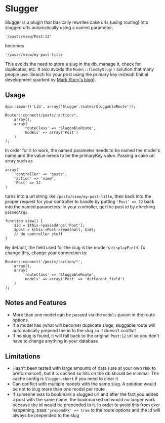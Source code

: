 # Slugger

Slugger is a plugin that basically rewrites cake urls (using routing) into 
slugged urls automatically using a named parameter.

    '/posts/view/Post:12'

becomes

    '/posts/view/my-post-title

This avoids the need to store a slug in the db, manage it, check for duplicates,
etc. It also avoids the `Model::findBySlug()` solution that many people use.
Search for your post using the primary key instead! (Initial development sparked
by [Mark Story's blog][1]).

## Usage

    App::import('Lib', array('Slugger.routes/SluggableRoute'));

    Router::connect(/posts/:action/*,
        array(),
        array(
            'routeClass' => 'SluggableRoute',
            'models' => array('Post')
        )
    );

In order for it to work, the named parameter needs to be named the model's name
and the value needs to be the primaryKey value. Passing a cake url array such as

    array(
        'controller' => 'posts',
        'action' => 'view',
        'Post' => 12
    )

turns into a url string like `/posts/view/my-post-title`, then back into the
proper request for your controller to handle by putting `'Post' => 12` back
into the named parameters. In your controller, get the post id by checking
`passedArgs`.

    function view() {
        $id = $this->passedArgs['Post'];
        $post = $this->Post->read(null, $id);
        // do controller stuff
    }

By default, the field used for the slug is the model's `displayField`. To change
this, change your connection to:

    Router::connect('/posts/:action/*',
        array(),
        array(
            'routeClass' => 'SluggableRoute',
            'models' => array('Post' => 'different_field')
        )
    );

## Notes and Features

* More than one model can be passed via the `models` param in the route
  options.
* If a model has (what will become) duplicate slugs, sluggable route will
  automatically prepend the id to the slug so it doesn't conflict
* If no slug is found, it will fall back to the original `Post:12` url so you
  don't have to change anything in your database

## Limitations

* Hasn't been tested with large amounts of data (use at your own risk to
  preformance!), but it is cached so hits on the db should be minimal. The cache
  config is `Slugger.short` if you need to clear it
* Can conflict with multiple models with the same slug. A solution would be
  not to slug more than one model per route
* If someone was to bookmark a slugged url and after the fact you added a post
  with the same name, the bookmarked url would no longer work because the id
  would be prepended to it. In order to avoid this from ever happening, pass
  `'prependPk' => true` to the route options and the id will always be prepended
  to the slug

[1]: http://mark-story.com/posts/view/using-custom-route-classes-in-cakephp